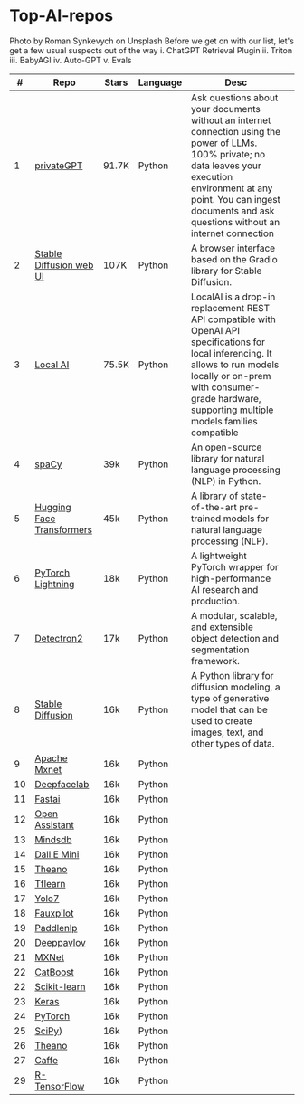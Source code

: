 # Top-AI-repos

Photo by Roman Synkevych on Unsplash
Before we get on with our list, let's get a few usual suspects out of the way
i. ChatGPT Retrieval Plugin
ii. Triton
iii. BabyAGI
iv. Auto-GPT
v. Evals


|#|  Repo  | Stars  |  Language |  Desc |   |
|---|---|---|---|---|---|
|1|[privateGPT](https://github.com/imartinez/privateGPT)|91.7K|   Python |  Ask questions about your documents without an internet connection using the power of LLMs. 100% private; no data leaves your execution environment at any point. You can ingest documents and ask questions without an internet connection |   |
|2|[Stable Diffusion web UI](https://github.com/AUTOMATIC1111/stable-diffusion-webui#stable-diffusion-web-ui)|107K| Python   |  A browser interface based on the Gradio library for Stable Diffusion. |   |
|3|[Local AI](https://github.com/go-skynet/local-ai)|75.5K|   Python |  LocalAI is a drop-in replacement REST API compatible with OpenAI API specifications for local inferencing. It allows to run models locally or on-prem with consumer-grade hardware, supporting multiple models families compatible |   |
|4|	[spaCy](https://github.com/explosion/spaCy)	| 39k		| Python		| An open-source library for natural language processing (NLP) in Python.	|
|5| [Hugging Face Transformers](https://github.com/huggingface/transformers)	| 45k	| Python	| A library of state-of-the-art pre-trained models for natural language processing (NLP).| 
|6| [PyTorch Lightning](https://github.com/Lightning-AI/lightning)	| 18k	| Python	| A lightweight PyTorch wrapper for high-performance AI research and production.| 
|7| [Detectron2](https://github.com/facebookresearch/detectron2)	| 17k	| Python	| A modular, scalable, and extensible object detection and segmentation framework.| 
|8| [Stable Diffusion](https://github.com/CompVis/stable-diffusion)	| 16k	| Python	| A Python library for diffusion modeling, a type of generative model that can be used to create images, text, and other types of data.| 
|9| [Apache Mxnet](https://github.com/apache/mxnet)	| 16k	| Python	| | 
|10| [Deepfacelab](https://github.com/iperov/DeepFaceLab)	| 16k	| Python	| | 
|11| [Fastai](https://github.com/fastai)	| 16k	| Python	| | 
|12| [Open Assistant](https://github.com/LAION-AI/Open-Assistant)	| 16k	| Python	| | 
|13| [Mindsdb](https://github.com/mindsdb/mindsdb)	| 16k	| Python	| | 
|14| [Dall E Mini](https://github.com/borisdayma/dalle-mini)	| 16k	| Python	| | 
|15| [Theano](https://github.com/Theano/Theano)	| 16k	| Python	| | 
|16| [Tflearn](https://github.com/tflearn/tflearn)	| 16k	| Python	| | 
|17| [Yolo7](https://github.com/WongKinYiu/yolov7)	| 16k	| Python	| | 
|18| [Fauxpilot](https://github.com/fauxpilot/fauxpilot)	| 16k	| Python	| | 
|19| [Paddlenlp](https://github.com/PaddlePaddle/PaddleNLP)	| 16k	| Python	| | 
|20| [Deeppavlov](https://github.com/deeppavlov/DeepPavlov)	| 16k	| Python	| | 
|21| [MXNet](https://github.com/apache/mxnet)	| 16k	| Python	| | 
|22| [CatBoost](https://github.com/catboost/catboost)	| 16k	| Python	| | 
|22| [Scikit-learn](https://github.com/scikit-learn/scikit-learn)	| 16k	| Python	| | 
|23| [Keras](https://github.com/keras-team/keras)	| 16k	| Python	| | 
|24| [PyTorch](https://github.com/pytorch/pytorch)	| 16k	| Python	| | 
|25| [SciPy](https://github.com/scipy/scipy))	| 16k	| Python	| | 
|26| [Theano](https://github.com/Theano/)	| 16k	| Python	| | 
|27| [Caffe](https://github.com/BVLC/caffe)	| 16k	| Python	| |
|29| [R-TensorFlow](https://github.com/rstudio/tensorflow)	| 16k	| Python	| | 


